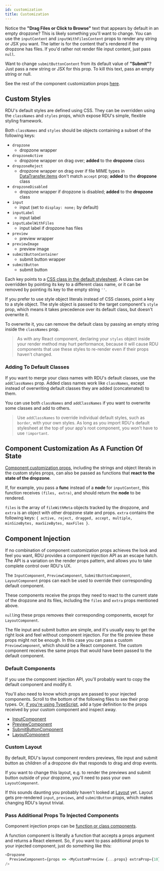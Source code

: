 ```yaml
---
id: customization
title: Customization
---
```



Notice the __"Drag Files or Click to Browse"__ text that appears by default in an empty dropzone? This is likely something you'll want to change. You can use the `inputContent` and `inputWithFilesContent` props to render any string or JSX you want. The latter is for the content that's rendered if the dropzone has files. If you'd rather not render file input content, just pass `null`.

Want to change `submitButtonContent` from its default value of __"Submit"__? Just pass a new string or JSX for this prop. To kill this text, pass an empty string or null.

See the rest of the component customization props [here](props.md#component-customization-props).


## Custom Styles
RDU's default styles are defined using CSS. They can be overridden using the `classNames` and `styles` props, which expose RDU's simple, flexible styling framework.

Both `classNames` and `styles` should be objects containing a subset of the following keys:

- `dropzone`
  + dropzone wrapper
- `dropzoneActive`
  + dropzone wrapper on drag over; __added__ to the __dropzone__ class
- `dropzoneReject`
  + dropzone wrapper on drag over if file MIME types in [DataTransfer.items](https://developer.mozilla.org/en-US/docs/Web/API/DataTransfer/items) don't match `accept` prop; __added__ to the __dropzone__ class
- `dropzoneDisabled`
  + dropzone wrapper if dropzone is disabled; __added__ to the __dropzone__ class
- `input`
  + input (set to `display: none;` by default)
- `inputLabel`
  + input label
- `inputLabelWithFiles`
  + input label if dropzone has files
- `preview`
  + preview wrapper
- `previewImage`
  + preview image
- `submitButtonContainer`
  + submit button wrapper
- `submitButton`
  + submit button

Each key points to a [CSS class in the default stylesheet](https://github.com/fortana-co/react-dropzone-uploader/blob/master/src/styles.css). A class can be overridden by pointing its key to a different class name, or it can be removed by pointing its key to the empty string `''`.

If you prefer to use style object literals instead of CSS classes, point a key to a style object. The style object is passed to the target component's `style` prop, which means it takes precedence over its default class, but doesn't overwrite it.

To overwrite it, you can remove the default class by passing an empty string inside the `classNames` prop.

>As with any React component, declaring your `styles` object inside your render method may hurt performance, because it will cause RDU components that use these styles to re-render even if their props haven't changed.


### Adding To Default Classes
If you want to merge your class names with RDU's default classes, use the `addClassNames` prop. Added class names work like `classNames`, except instead of overwriting default classes they are added (concatenated) to them.

You can use both `classNames` and `addClassNames` if you want to overwrite some classes and add to others.

>Use `addClassNames` to override individual default styles, such as `border`, with your own styles. As long as you import RDU's default stylesheet at the top of your app's root component, you won't have to use `!important`.


## Component Customization As A Function Of State
[Component customization props](props.md#component-customization-props), including the strings and object literals in the custom styles props, can also be passed as functions that __react to the state of the dropzone__.

If, for example, you pass a __func__ instead of a __node__ for `inputContent`, this function receives `(files, extra)`, and should return the __node__ to be rendered.

`files` is the array of `fileWithMeta` objects tracked by the dropzone, and `extra` is an object with other dropzone state and props. `extra` contains the following keys: `{ active, reject, dragged, accept, multiple, minSizeBytes, maxSizeBytes, maxFiles }`.



## Component Injection
If no combination of component customization props achieves the look and feel you want, RDU provides a component injection API as an escape hatch. The API is a variation on the render props pattern, and allows you to take complete control over RDU's UX.

The `InputComponent`, `PreviewComponent`, `SubmitButtonComponent`, `LayoutComponent` props can each be used to override their corresponding default component.

These components receive the props they need to react to the current state of the dropzone and its files, including the `files` and `extra` props mentioned above.

`null`ing these props removes their corresponding components, except for `LayoutComponent`.

The file input and submit button are simple, and it's usually easy to get the right look and feel without component injection. For the file preview these props might not be enough. In this case you can pass a custom `PreviewComponent`, which should be a React component. The custom component receives the same props that would have been passed to the default component.


### Default Components
If you use the component injection API, you'll probably want to copy the default component and modify it.

You'll also need to know which props are passed to your injected components. Scroll to the bottom of the following files to see their prop types. Or, [if you're using TypeScript](https://react-dropzone-uploader.js.org/docs/typescript), add a type definition to the props received by your custom component and inspect away.

- [InputComponent](https://github.com/fortana-co/react-dropzone-uploader/blob/master/src/Input.js)
- [PreviewComponent](https://github.com/fortana-co/react-dropzone-uploader/blob/master/src/Preview.js)
- [SubmitButtonComponent](https://github.com/fortana-co/react-dropzone-uploader/blob/master/src/SubmitButton.js)
- [LayoutComponent](https://github.com/fortana-co/react-dropzone-uploader/blob/master/src/Layout.js)


### Custom Layout
By default, RDU's layout component renders previews, file input and submit button as children of a dropzone div that responds to drag and drop events.

If you want to change this layout, e.g. to render the previews and submit button outside of your dropzone, you'll need to pass your own `LayoutComponent`.

If this sounds daunting you probably haven't looked at [Layout](https://github.com/fortana-co/react-dropzone-uploader/blob/master/src/Layout.js) yet. Layout gets pre-rendered `input`, `previews`, and `submitButton` props, which makes changing RDU's layout trivial.


### Pass Additional Props To Injected Components
Component injection props can be [function or class components](https://reactjs.org/docs/components-and-props.html#function-and-class-components).

A function component is literally a function that accepts a props argument and returns a React element. So, if you want to pass additional props to your injected component, just do something like this:

~~~js
<Dropzone
  PreviewComponent={props => <MyCustomPreview {...props} extraProp={10} />}
/>
~~~
